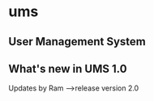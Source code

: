 # ums
User Management System
---------------------------------
What's new in UMS 1.0
---------------------------------
Updates by Ram
-->release version 2.0


